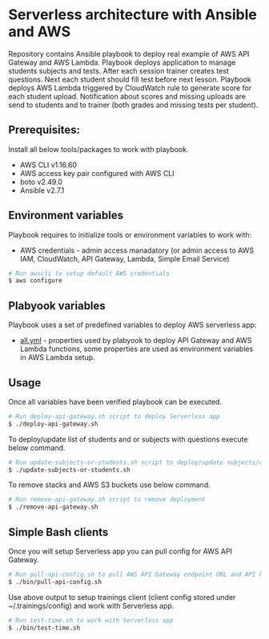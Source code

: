 # Serverless architecture with Ansible and AWS

Repository contains Ansible playbook to deploy real example of AWS API Gateway
and AWS Lambda. Playbook deploys application to manage students subjects
and tests. After each session trainer creates test questions. Next each student should fill test before next lesson. Playbook deploys
AWS Lambda triggered by CloudWatch rule to generate score for each student upload. Notification about scores and missing uploads are send to students and
to trainer (both grades and missing tests per student).

## Prerequisites:

Install all below tools/packages to work with playbook.

* AWS CLI v1.16.60
* AWS access key pair configured with AWS CLI
* boto v2.49.0
* Ansible v2.7.1

## Environment variables

Playbook requires to initialize tools or environment variables to work with:

* AWS credentials - admin access manadatory (or admin access to AWS IAM, CloudWatch,
  API Gateway, Lambda, Simple Email Service)

```bash
# Run awscli to setup default AWS credentials
$ aws configure
```

## Plabyook variables

Playbook uses a set of predefined variables to deploy AWS serverless app:

* [all.yml](group_vars/all.yml) - properties used by plabyook to deploy API
Gateway and AWS Lambda functions, some properties are used as environment variables in AWS Lambda setup.

## Usage

Once all variables have been verified playbook can be executed.

```bash
# Run deploy-api-gateway.sh script to deploy Serverless app
$ ./deploy-api-gateway.sh
```

To deploy/update list of students and or subjects with questions execute below
command.

```bash
# Run update-subjects-or-students.sh script to deploy/update subjects/questions/studentsList
$ ./update-subjects-or-students.sh
```

To remove stacks and AWS S3 buckets use below command.

```bash
# Run remove-api-gateway.sh script to remove deployment
$ ./remove-api-gateway.sh
```

## Simple Bash clients

Once you will setup Serverless app you can pull config for AWS API Gateway.

```bash
# Run pull-api-config.sh to pull AWS API Gateway endpoint URL and API key
$ ./bin/pull-api-config.sh
```

Use above output to setup trainings client (client config stored under ~/.trainings/config)
and work with Serverless app.

```bash
# Run test-time.sh to work with Serverless app
$ ./bin/test-time.sh
```
